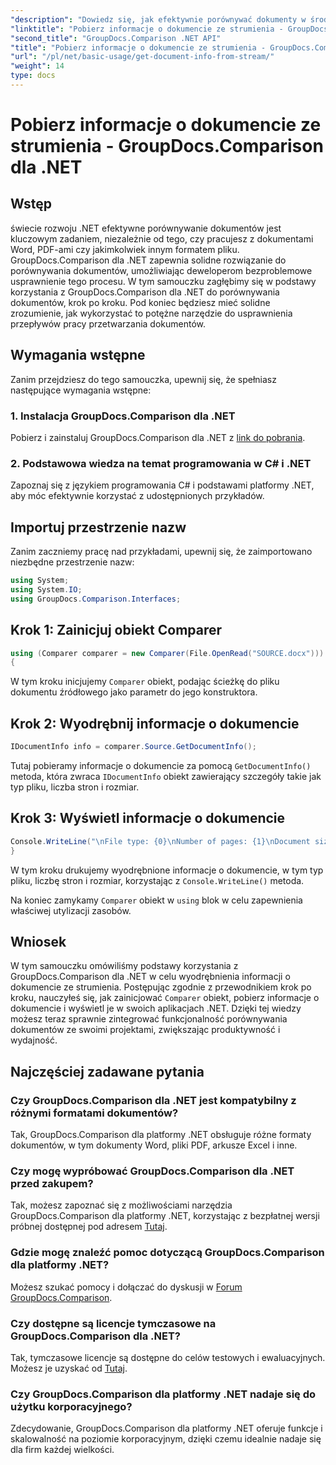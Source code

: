 ```yaml
---
"description": "Dowiedz się, jak efektywnie porównywać dokumenty w środowisku .NET za pomocą narzędzia GroupDocs.Comparison, usprawniając w ten sposób przepływy pracy związane z przetwarzaniem dokumentów."
"linktitle": "Pobierz informacje o dokumencie ze strumienia - GroupDocs.Comparison dla .NET"
"second_title": "GroupDocs.Comparison .NET API"
"title": "Pobierz informacje o dokumencie ze strumienia - GroupDocs.Comparison dla .NET"
"url": "/pl/net/basic-usage/get-document-info-from-stream/"
"weight": 14
type: docs
---
```

# Pobierz informacje o dokumencie ze strumienia - GroupDocs.Comparison dla .NET

## Wstęp
świecie rozwoju .NET efektywne porównywanie dokumentów jest kluczowym zadaniem, niezależnie od tego, czy pracujesz z dokumentami Word, PDF-ami czy jakimkolwiek innym formatem pliku. GroupDocs.Comparison dla .NET zapewnia solidne rozwiązanie do porównywania dokumentów, umożliwiając deweloperom bezproblemowe usprawnienie tego procesu. W tym samouczku zagłębimy się w podstawy korzystania z GroupDocs.Comparison dla .NET do porównywania dokumentów, krok po kroku. Pod koniec będziesz mieć solidne zrozumienie, jak wykorzystać to potężne narzędzie do usprawnienia przepływów pracy przetwarzania dokumentów.
## Wymagania wstępne
Zanim przejdziesz do tego samouczka, upewnij się, że spełniasz następujące wymagania wstępne:
### 1. Instalacja GroupDocs.Comparison dla .NET
Pobierz i zainstaluj GroupDocs.Comparison dla .NET z [link do pobrania](https://releases.groupdocs.com/comparison/net/).
### 2. Podstawowa wiedza na temat programowania w C# i .NET
Zapoznaj się z językiem programowania C# i podstawami platformy .NET, aby móc efektywnie korzystać z udostępnionych przykładów.

## Importuj przestrzenie nazw
Zanim zaczniemy pracę nad przykładami, upewnij się, że zaimportowano niezbędne przestrzenie nazw:
```csharp
using System;
using System.IO;
using GroupDocs.Comparison.Interfaces;
```

## Krok 1: Zainicjuj obiekt Comparer
```csharp
using (Comparer comparer = new Comparer(File.OpenRead("SOURCE.docx")))
{
```
W tym kroku inicjujemy `Comparer` obiekt, podając ścieżkę do pliku dokumentu źródłowego jako parametr do jego konstruktora.
## Krok 2: Wyodrębnij informacje o dokumencie
```csharp
IDocumentInfo info = comparer.Source.GetDocumentInfo();
```
Tutaj pobieramy informacje o dokumencie za pomocą `GetDocumentInfo()` metoda, która zwraca `IDocumentInfo` obiekt zawierający szczegóły takie jak typ pliku, liczba stron i rozmiar.
## Krok 3: Wyświetl informacje o dokumencie
```csharp
Console.WriteLine("\nFile type: {0}\nNumber of pages: {1}\nDocument size: {2} bytes", info.FileType, info.PageCount, info.Size);
}
```
W tym kroku drukujemy wyodrębnione informacje o dokumencie, w tym typ pliku, liczbę stron i rozmiar, korzystając z `Console.WriteLine()` metoda.

Na koniec zamykamy `Comparer` obiekt w `using` blok w celu zapewnienia właściwej utylizacji zasobów.

## Wniosek
W tym samouczku omówiliśmy podstawy korzystania z GroupDocs.Comparison dla .NET w celu wyodrębnienia informacji o dokumencie ze strumienia. Postępując zgodnie z przewodnikiem krok po kroku, nauczyłeś się, jak zainicjować `Comparer` obiekt, pobierz informacje o dokumencie i wyświetl je w swoich aplikacjach .NET. Dzięki tej wiedzy możesz teraz sprawnie zintegrować funkcjonalność porównywania dokumentów ze swoimi projektami, zwiększając produktywność i wydajność.
## Najczęściej zadawane pytania
### Czy GroupDocs.Comparison dla .NET jest kompatybilny z różnymi formatami dokumentów?
Tak, GroupDocs.Comparison dla platformy .NET obsługuje różne formaty dokumentów, w tym dokumenty Word, pliki PDF, arkusze Excel i inne.
### Czy mogę wypróbować GroupDocs.Comparison dla .NET przed zakupem?
Tak, możesz zapoznać się z możliwościami narzędzia GroupDocs.Comparison dla platformy .NET, korzystając z bezpłatnej wersji próbnej dostępnej pod adresem [Tutaj](https://releases.groupdocs.com/).
### Gdzie mogę znaleźć pomoc dotyczącą GroupDocs.Comparison dla platformy .NET?
Możesz szukać pomocy i dołączać do dyskusji w [Forum GroupDocs.Comparison](https://forum.groupdocs.com/c/comparison/12).
### Czy dostępne są licencje tymczasowe na GroupDocs.Comparison dla .NET?
Tak, tymczasowe licencje są dostępne do celów testowych i ewaluacyjnych. Możesz je uzyskać od [Tutaj](https://purchase.groupdocs.com/temporary-license/).
### Czy GroupDocs.Comparison dla platformy .NET nadaje się do użytku korporacyjnego?
Zdecydowanie, GroupDocs.Comparison dla platformy .NET oferuje funkcje i skalowalność na poziomie korporacyjnym, dzięki czemu idealnie nadaje się dla firm każdej wielkości.